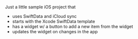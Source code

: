 Just a little sample iOS project that
- uses SwiftData and iCloud sync
- starts with the Xcode SwiftData template
- has a widget w/ a button to add a new item from the widget
- updates the widget on changes in the app
